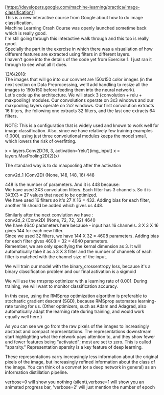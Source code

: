 [https://developers.google.com/machine-learning/practica/image-classification/]   
This is a new interactive course from Google about how to do image classification.  
Machine Learning Crash Course was openly launched sometime back which is really good.  
I'm still going through this interactive walk through and this too is really good.  
Specially the part in the exercise in which there was a visualiation of how different features are extracted using filters in different layers.  
I haven't gone into the details of the code yet from Exercise 1. I just ran it through to see what all it does.  

13/6/2018:  
The images that will go into our convnet are 150x150 color images (in the next section on Data Preprocessing, we'll add handling to resize all the images to 150x150 before feeding them into the neural network).  
Let's code up the architecture. We will stack 3 {convolution + relu + maxpooling} modules. Our convolutions operate on 3x3 windows and our maxpooling layers operate on 2x2 windows. Our first convolution extracts 16 filters, the following one extracts 32 filters, and the last one extracts 64 filters.  

NOTE: This is a configuration that is widely used and known to work well for image classification. Also, since we have relatively few training examples (1,000), using just three convolutional modules keeps the model small, which lowers the risk of overfitting.   

x = layers.Conv2D(16, 3, activation='relu')(img_input)
x = layers.MaxPooling2D(2)(x)  

The standard way is to do maxpooling after the activation  

conv2d_1 (Conv2D)            (None, 148, 148, 16)      448    

448 is the number of parameters. And it is 448 because:  
We have used 3X3 convolution filters. Each filter has 3 channels. So it is 3X3X3 = 27 values that need to be optimized.  
We have used 16 filters so it's 27 X 16 = 432. Adding bias for each filter, another 16 should be added which gives us 448.  

Similarly after the next convlution we have :    
conv2d_2 (Conv2D)            (None, 72, 72, 32)        4640   
We have 4640 parameters here because - input has 16 channels. 3 X 3 X 16 gives 144 for each new filter.  
Since we used 32 filters, we have 144 X 32 = 4608 parameters.  Adding bias for each filter gives 4608 + 32 = 4640 parameters.  
Remember, we are only specifying the kernal dimension as 3. It will automatically take it as a 3 X 3 filter and the number of channels of each filter is matched with the channel size of the input.  

We will train our model with the binary_crossentropy loss, because it's a binary classification problem and our final activation is a sigmoid  

We will use the rmsprop optimizer with a learning rate of 0.001. During training, we will want to monitor classification accuracy.  

In this case, using the RMSprop optimization algorithm is preferable to stochastic gradient descent (SGD), because RMSprop automates learning-rate tuning for us. (Other optimizers, such as Adam and Adagrad, also automatically adapt the learning rate during training, and would work equally well here.)  

As you can see we go from the raw pixels of the images to increasingly abstract and compact representations. The representations downstream start highlighting what the network pays attention to, and they show fewer and fewer features being "activated"; most are set to zero. This is called "sparsity." Representation sparsity is a key feature of deep learning.  

These representations carry increasingly less information about the original pixels of the image, but increasingly refined information about the class of the image. You can think of a convnet (or a deep network in general) as an information distillation pipeline.  

verbose=0 will show you nothing (silent),verbose=1 will show you an animated progress bar, 'verbose=2' will just mention the number of epoch  

 